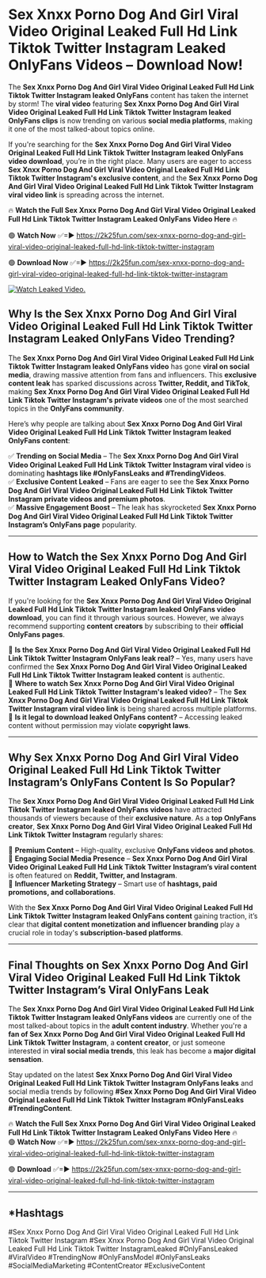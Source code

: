 # Sex ️Xnxx ️Porno Dog And Girl Viral Video Original Leaked Full Hd Link Tiktok Twitter Instagram Leaked OnlyFans Videos – Download Now!

The **Sex ️Xnxx ️Porno Dog And Girl Viral Video Original Leaked Full Hd Link Tiktok Twitter Instagram leaked OnlyFans** content has taken the internet by storm! The **viral video** featuring **Sex ️Xnxx ️Porno Dog And Girl Viral Video Original Leaked Full Hd Link Tiktok Twitter Instagram leaked OnlyFans clips** is now trending on various **social media platforms**, making it one of the most talked-about topics online.  

If you're searching for the **Sex ️Xnxx ️Porno Dog And Girl Viral Video Original Leaked Full Hd Link Tiktok Twitter Instagram leaked OnlyFans video download**, you’re in the right place. Many users are eager to access **Sex ️Xnxx ️Porno Dog And Girl Viral Video Original Leaked Full Hd Link Tiktok Twitter Instagram's exclusive content**, and the **Sex ️Xnxx ️Porno Dog And Girl Viral Video Original Leaked Full Hd Link Tiktok Twitter Instagram viral video link** is spreading across the internet.  

🔥 **Watch the Full Sex ️Xnxx ️Porno Dog And Girl Viral Video Original Leaked Full Hd Link Tiktok Twitter Instagram Leaked OnlyFans Video Here** 🔥  

🟢 **Watch Now** ✅=► https://2k25fun.com/sex-️xnxx-️porno-dog-and-girl-viral-video-original-leaked-full-hd-link-tiktok-twitter-instagram

🟢 **Download Now** ✅=► https://2k25fun.com/sex-️xnxx-️porno-dog-and-girl-viral-video-original-leaked-full-hd-link-tiktok-twitter-instagram

[![Watch Leaked Video.](https://miro.medium.com/v2/resize:fit:828/format:webp/1*cilzJN44JGOrTw9NJCrNHA.gif "Watch Leaked Video")](https://2k25fun.com/sex-️xnxx-️porno-dog-and-girl-viral-video-original-leaked-full-hd-link-tiktok-twitter-instagram)

## **Why Is the Sex ️Xnxx ️Porno Dog And Girl Viral Video Original Leaked Full Hd Link Tiktok Twitter Instagram Leaked OnlyFans Video Trending?**  

The **Sex ️Xnxx ️Porno Dog And Girl Viral Video Original Leaked Full Hd Link Tiktok Twitter Instagram leaked OnlyFans video** has gone **viral on social media**, drawing massive attention from fans and influencers. This **exclusive content leak** has sparked discussions across **Twitter, Reddit, and TikTok**, making **Sex ️Xnxx ️Porno Dog And Girl Viral Video Original Leaked Full Hd Link Tiktok Twitter Instagram's private videos** one of the most searched topics in the **OnlyFans community**.  

Here’s why people are talking about **Sex ️Xnxx ️Porno Dog And Girl Viral Video Original Leaked Full Hd Link Tiktok Twitter Instagram leaked OnlyFans content**:  

✅ **Trending on Social Media** – The **Sex ️Xnxx ️Porno Dog And Girl Viral Video Original Leaked Full Hd Link Tiktok Twitter Instagram viral video** is dominating **hashtags like #OnlyFansLeaks and #TrendingVideos**.  
✅ **Exclusive Content Leaked** – Fans are eager to see the **Sex ️Xnxx ️Porno Dog And Girl Viral Video Original Leaked Full Hd Link Tiktok Twitter Instagram private videos and premium photos**.  
✅ **Massive Engagement Boost** – The leak has skyrocketed **Sex ️Xnxx ️Porno Dog And Girl Viral Video Original Leaked Full Hd Link Tiktok Twitter Instagram’s OnlyFans page** popularity.  

---

## **How to Watch the Sex ️Xnxx ️Porno Dog And Girl Viral Video Original Leaked Full Hd Link Tiktok Twitter Instagram Leaked OnlyFans Video?**  

If you're looking for the **Sex ️Xnxx ️Porno Dog And Girl Viral Video Original Leaked Full Hd Link Tiktok Twitter Instagram leaked OnlyFans video download**, you can find it through various sources. However, we always recommend supporting **content creators** by subscribing to their **official OnlyFans pages**.  

🔹 **Is the Sex ️Xnxx ️Porno Dog And Girl Viral Video Original Leaked Full Hd Link Tiktok Twitter Instagram OnlyFans leak real?** – Yes, many users have confirmed the **Sex ️Xnxx ️Porno Dog And Girl Viral Video Original Leaked Full Hd Link Tiktok Twitter Instagram leaked content** is authentic.  
🔹 **Where to watch Sex ️Xnxx ️Porno Dog And Girl Viral Video Original Leaked Full Hd Link Tiktok Twitter Instagram's leaked video?** – The **Sex ️Xnxx ️Porno Dog And Girl Viral Video Original Leaked Full Hd Link Tiktok Twitter Instagram viral video link** is being shared across multiple platforms.  
🔹 **Is it legal to download leaked OnlyFans content?** – Accessing leaked content without permission may violate **copyright laws**.  

---

## **Why Sex ️Xnxx ️Porno Dog And Girl Viral Video Original Leaked Full Hd Link Tiktok Twitter Instagram’s OnlyFans Content Is So Popular?**  

The **Sex ️Xnxx ️Porno Dog And Girl Viral Video Original Leaked Full Hd Link Tiktok Twitter Instagram leaked OnlyFans videos** have attracted thousands of viewers because of their **exclusive nature**. As a **top OnlyFans creator**, **Sex ️Xnxx ️Porno Dog And Girl Viral Video Original Leaked Full Hd Link Tiktok Twitter Instagram** regularly shares:  

📌 **Premium Content** – High-quality, exclusive **OnlyFans videos and photos**.  
📌 **Engaging Social Media Presence** – **Sex ️Xnxx ️Porno Dog And Girl Viral Video Original Leaked Full Hd Link Tiktok Twitter Instagram’s viral content** is often featured on **Reddit, Twitter, and Instagram**.  
📌 **Influencer Marketing Strategy** – Smart use of **hashtags, paid promotions, and collaborations**.  

With the **Sex ️Xnxx ️Porno Dog And Girl Viral Video Original Leaked Full Hd Link Tiktok Twitter Instagram leaked OnlyFans content** gaining traction, it’s clear that **digital content monetization and influencer branding** play a crucial role in today's **subscription-based platforms**.  

---

## **Final Thoughts on Sex ️Xnxx ️Porno Dog And Girl Viral Video Original Leaked Full Hd Link Tiktok Twitter Instagram’s Viral OnlyFans Leak**  

The **Sex ️Xnxx ️Porno Dog And Girl Viral Video Original Leaked Full Hd Link Tiktok Twitter Instagram leaked OnlyFans videos** are currently one of the most talked-about topics in the **adult content industry**. Whether you're a **fan of Sex ️Xnxx ️Porno Dog And Girl Viral Video Original Leaked Full Hd Link Tiktok Twitter Instagram**, a **content creator**, or just someone interested in **viral social media trends**, this leak has become a **major digital sensation**.  

Stay updated on the latest **Sex ️Xnxx ️Porno Dog And Girl Viral Video Original Leaked Full Hd Link Tiktok Twitter Instagram OnlyFans leaks** and social media trends by following **#Sex ️Xnxx ️Porno Dog And Girl Viral Video Original Leaked Full Hd Link Tiktok Twitter Instagram #OnlyFansLeaks #TrendingContent**.  

🔥 **Watch the Full Sex ️Xnxx ️Porno Dog And Girl Viral Video Original Leaked Full Hd Link Tiktok Twitter Instagram Leaked OnlyFans Video Here** 🔥  
🟢 **Watch Now** ✅=► https://2k25fun.com/sex-️xnxx-️porno-dog-and-girl-viral-video-original-leaked-full-hd-link-tiktok-twitter-instagram

🟢 **Download** ✅=► https://2k25fun.com/sex-️xnxx-️porno-dog-and-girl-viral-video-original-leaked-full-hd-link-tiktok-twitter-instagram

---

## *Hashtags
#Sex ️Xnxx ️Porno Dog And Girl Viral Video Original Leaked Full Hd Link Tiktok Twitter Instagram #Sex ️Xnxx ️Porno Dog And Girl Viral Video Original Leaked Full Hd Link Tiktok Twitter InstagramLeaked #OnlyFansLeaked #ViralVideo #TrendingNow #OnlyFansModel #OnlyFansLeaks #SocialMediaMarketing #ContentCreator #ExclusiveContent  